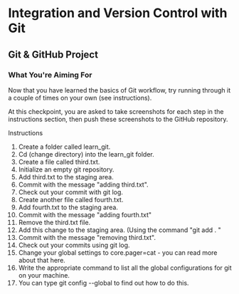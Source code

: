 # Integration and Version Control with Git

## Git & GitHub Project

### What You're Aiming For

Now that you have learned the basics of Git workflow, try running through it a couple of times on your own (see instructions).

At this checkpoint, you are asked to take screenshots for each step in the instructions section, then push these screenshots to the GitHub repository.  


Instructions

01. Create a folder called learn_git.
02. Cd (change directory) into the learn_git folder.
03. Create a file called third.txt.
04. Initialize an empty git repository.
05. Add third.txt to the staging area.
06. Commit with the message "adding third.txt".
07. Check out your commit with git log.
08. Create another file called fourth.txt.
09. Add fourth.txt to the staging area.
10. Commit with the message "adding fourth.txt"
11. Remove the third.txt file.
12. Add this change to the staging area. (Using the command "git add . "
13. Commit with the message "removing third.txt".
14. Check out your commits using git log.
15. Change your global settings to core.pager=cat - you can read more about that here.
16. Write the appropriate command to list all the global configurations for git on your machine.
17. You can type git config --global to find out how to do this.

